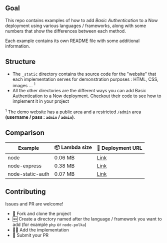 ## Goal

This repo contains examples of how to add *Basic Authentication* to a Now deployment using various languages / frameworks, along with some numbers that show the differences between each method.

Each example contains its own README file with some additional information.

## Structure

- The `_static` directory contains the source code for the "website" that each implementation serves for demonstration purposes : HTML, CSS, images ... <sup>1</sup>
- All the other directories are the different ways you can add Basic Authentication to a Now deployment. Checkout their code to see how to implement it in your project

<sup>1</sup> The demo website has a public area and a restricted `/admin` area **(username / pass : `admin` / `admin`)**.

## Comparison

| Example          | 📦 Lambda size | 🔗 Deployment URL |
| ---------------- | -------------  | ---------------- |
| node             | 0.06 MB        | [Link](https://now-basic-auth-node.flawyte.now.sh) |
| node-express     | 0.38 MB        | [Link](https://now-basic-auth-node-express.flawyte.now.sh) |
| node-static-auth | 0.07 MB        | [Link](https://now-basic-auth-node-static-auth.flawyte.now.sh) |

## Contributing

Issues and PR are welcome!

* 🔀 Fork and clone the project
* 🆕 Create a directory named after the language / framework you want to add (for example `php` or `node-polka`)
* 👨‍💻 Add the implementation
* 🎉 Submit your PR
